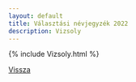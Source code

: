 ```yaml
---
layout: default
title: Választási névjegyzék 2022
description: Vizsoly
---
```


{% include Vizsoly.html %}

[Vissza](./)
